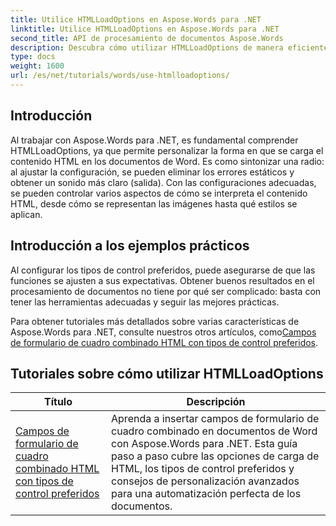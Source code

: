 ```yaml
---
title: Utilice HTMLLoadOptions en Aspose.Words para .NET
linktitle: Utilice HTMLLoadOptions en Aspose.Words para .NET
second_title: API de procesamiento de documentos Aspose.Words
description: Descubra cómo utilizar HTMLLoadOptions de manera eficiente con Aspose.Words para .NET en nuestro completo tutorial. Conozca las funciones, los consejos y los ejemplos prácticos.
type: docs
weight: 1600
url: /es/net/tutorials/words/use-htmlloadoptions/
---
```

## Introducción
 
Al trabajar con Aspose.Words para .NET, es fundamental comprender HTMLLoadOptions, ya que permite personalizar la forma en que se carga el contenido HTML en los documentos de Word. Es como sintonizar una radio: al ajustar la configuración, se pueden eliminar los errores estáticos y obtener un sonido más claro (salida). Con las configuraciones adecuadas, se pueden controlar varios aspectos de cómo se interpreta el contenido HTML, desde cómo se representan las imágenes hasta qué estilos se aplican.  

## Introducción a los ejemplos prácticos  

Al configurar los tipos de control preferidos, puede asegurarse de que las funciones se ajusten a sus expectativas. Obtener buenos resultados en el procesamiento de documentos no tiene por qué ser complicado: basta con tener las herramientas adecuadas y seguir las mejores prácticas.

 Para obtener tutoriales más detallados sobre varias características de Aspose.Words para .NET, consulte nuestros otros artículos, como[Campos de formulario de cuadro combinado HTML con tipos de control preferidos](./html-combo-box-form-fields-with-preferred-control-types/).

 ## Tutoriales sobre cómo utilizar HTMLLoadOptions
| Título | Descripción |
| --- | --- |
| [Campos de formulario de cuadro combinado HTML con tipos de control preferidos](./html-combo-box-form-fields-with-preferred-control-types/) | Aprenda a insertar campos de formulario de cuadro combinado en documentos de Word con Aspose.Words para .NET. Esta guía paso a paso cubre las opciones de carga de HTML, los tipos de control preferidos y consejos de personalización avanzados para una automatización perfecta de los documentos. |